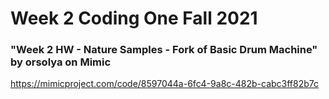# Week 2 Coding One Fall 2021

### "Week 2 HW - Nature Samples - Fork of Basic Drum Machine" by orsolya on Mimic	

https://mimicproject.com/code/8597044a-6fc4-9a8c-482b-cabc3ff82b7c